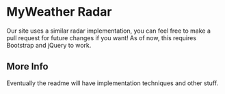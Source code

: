 # MyWeather Radar
Our site uses a similar radar implementation, you can feel free to make a pull request for future changes if you want! As of now, this requires Bootstrap and jQuery to work.

## More Info
Eventually the readme will have implementation techniques and other stuff.
